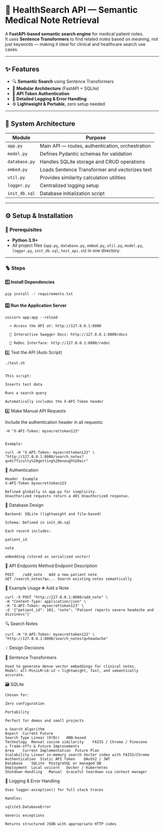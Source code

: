 # 🏥 HealthSearch API — Semantic Medical Note Retrieval

A **FastAPI-based semantic search engine** for medical patient notes.  
It uses **Sentence Transformers** to find related notes based on *meaning*, not just keywords — making it ideal for clinical and healthcare search use cases.

---

## ✨ Features

- 🔍 **Semantic Search** using Sentence Transformers  
- 🧱 **Modular Architecture** (FastAPI + SQLite)  
- 🔐 **API Token Authentication**  
- 🧾 **Detailed Logging & Error Handling**  
- ⚙️ **Lightweight & Portable**, zero setup needed  

---

## 🧠 System Architecture

| Module | Purpose |
|---------|----------|
| `app.py` | Main API — routes, authentication, orchestration |
| `model.py` | Defines Pydantic schemas for validation |
| `database.py` | Handles SQLite storage and CRUD operations |
| `embed.py` | Loads Sentence Transformer and vectorizes text |
| `util.py` | Provides similarity calculation utilities |
| `logger.py` | Centralized logging setup |
| `init_db.sql` | Database initialization script |

---

## ⚙️ Setup & Installation

### 🧩 Prerequisites
- **Python 3.9+**
- All project files (`app.py`, `database.py`, `embed.py`, `util.py`, `model.py`, `logger.py`, `init_db.sql`, `test_api.sh`) in one directory.

---

### 🪜 Steps

#### 1️⃣ Install Dependencies
```bash
pip install -r requirements.txt

```

#### 2️⃣ Run the Application Server
```
uvicorn app:app --reload

  ➡️ Access the API at: http://127.0.0.1:8000
  
  📘 Interactive Swagger Docs: http://127.0.0.1:8000/docs
  
  📗 ReDoc Interface: http://127.0.0.1:8000/redoc
```
3️⃣ Test the API (Auto Script)
```
./test.sh


This script:

Inserts test data

Runs a search query

Automatically includes the X-API-Token header
```
4️⃣ Make Manual API Requests

Include the authentication header in all requests:
```
-H "X-API-Token: mysecrettoken123"


Example:

curl -H "X-API-Token: mysecrettoken123" \
"http://127.0.0.1:8000/search_notes?q=difficulty%20getting%20enough%20air"
```
🔐 Authentication
```
Header	Example
X-API-Token	mysecrettoken123

Defined globally in app.py for simplicity.
Unauthorized requests return a 401 Unauthorized response.
```
🧱 Database Design
```
Backend: SQLite (lightweight and file-based)

Schema: Defined in init_db.sql

Each record includes:

patient_id

note

embedding (stored as serialized vector)
```
🧩 API Endpoints
Method	Endpoint	Description
```
POST	/add_note	Add a new patient note
GET	/search_notes?q=...	Search existing notes semantically
```

🧾 Example Usage
➕ Add a Note
```
curl -X POST "http://127.0.0.1:8000/add_note" \
-H "Content-Type: application/json" \
-H "X-API-Token: mysecrettoken123" \
-d '{"patient_id": 101, "note": "Patient reports severe headache and dizziness"}'
```
🔍 Search Notes
```
curl -H "X-API-Token: mysecrettoken123" \
"http://127.0.0.1:8000/search_notes?q=headache"
```
💡 Design Decisions

  🧬 Sentence Transformers
  
    Used to generate dense vector embeddings for clinical notes.
    Model: all-MiniLM-L6-v2 → lightweight, fast, and semantically accurate.
  
  🗃️ SQLite
  
    Chosen for:
    
    Zero configuration
    
    Portability
    
    Perfect for demos and small projects
    
    ⚙️ Search Algorithm
    Aspect	Current	Future
    Search Type	Linear (O(N))	ANN-based
    Technology	Manual cosine similarity	FAISS / Chroma / Pinecone
    ⚖️ Trade-offs & Future Improvements
    Area	Current Implementation	Future Plan
    Scalability	Linear in-memory search	Vector index with FAISS/Chroma
    Authentication	Static API Token	OAuth2 / JWT
    Database	SQLite	PostgreSQL or managed DB
    Deployment	Local uvicorn	Docker / Kubernetes
    Shutdown Handling	Manual	Graceful teardown via context manager
  
  🧰 Logging & Error Handling
  
    Uses logger.exception() for full stack traces
    
    Handles:
    
    sqlite3.DatabaseError
    
    Generic exceptions
    
    Returns structured JSON with appropriate HTTP codes



